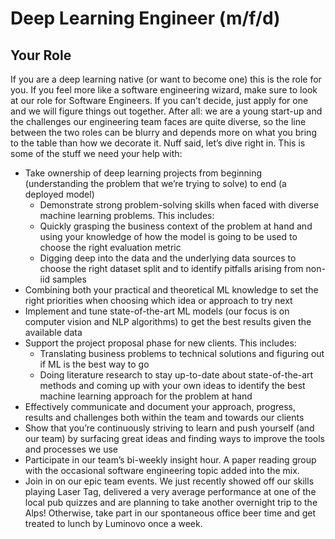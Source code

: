 # Deep Learning Engineer (m/f/d)

## Your Role
If you are a deep learning native (or want to become one) this is the role for you. If you feel more like a software engineering wizard, make sure to look at our role for Software Engineers. If you can’t decide, just apply for one and we will figure things out together. After all: we are a young start-up and the challenges our engineering team faces are quite diverse, so the line between the two roles can be blurry and depends more on what you bring to the table than how we decorate it. 
Nuff said, let’s dive right in. This is some of the stuff we need your help with: 

* Take ownership of deep learning projects from beginning (understanding the problem that we’re trying to solve) to end (a deployed model)
    * Demonstrate strong problem-solving skills when faced with diverse machine learning problems. This includes:	
    * Quickly grasping the business context of the problem at hand and using your knowledge of how the model is going to be used to choose the right evaluation metric
    * Digging deep into the data and the underlying data sources to choose the right dataset split and to identify pitfalls arising from non-iid samples 
* Combining both your practical and theoretical ML knowledge to set the right priorities when choosing which idea or approach to try next						
* Implement and tune state-of-the-art ML models (our focus is on computer vision and NLP algorithms) to get the best results given the available data							
* Support the project proposal phase for new clients. This includes:
    * Translating business problems to technical solutions and figuring out if ML is the best way to go
    * Doing literature research to stay up-to-date about state-of-the-art methods and coming up with your own ideas to identify the best machine learning approach for the problem at hand
* Effectively communicate and document your approach, progress, results and challenges both within the team and towards our clients
* Show that you’re continuously striving to learn and push yourself (and our team) by surfacing great ideas and finding ways to improve the tools and processes we use
* Participate in our team’s bi-weekly insight hour. A paper reading group with the occasional software engineering topic added into the mix.
* Join in on our epic team events. We just recently showed off our skills playing Laser Tag, delivered a very average performance at one of the local pub quizzes and are planning to take another overnight trip to the Alps! Otherwise, take part in our spontaneous office beer time and get treated to lunch by Luminovo once a week.

